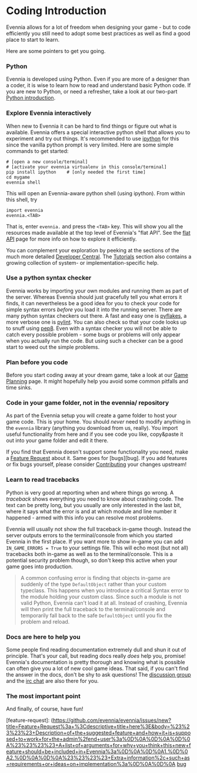 # Coding Introduction


Evennia allows for a lot of freedom when designing your game - but to code efficiently you still
need to adopt some best practices as well as find a good place to start to learn.

Here are some pointers to get you going.

### Python

Evennia is developed using Python. Even if you are more of a designer than a coder, it is wise to
learn how to read and understand basic Python code. If you are new to Python, or need a refresher,
take a look at our two-part [Python introduction](../Howto/Starting/Part1/Python-basic-introduction).

### Explore Evennia interactively

When new to Evennia it can be hard to find things or figure out what is available. Evennia offers a
special interactive python shell that allows you to experiment and try out things. It's recommended
to use [ipython](http://ipython.org/) for this since the vanilla python prompt is very limited. Here
are some simple commands to get started:

    # [open a new console/terminal]
    # [activate your evennia virtualenv in this console/terminal]
    pip install ipython    # [only needed the first time]
    cd mygame
    evennia shell

This will open an Evennia-aware python shell (using ipython). From within this shell, try

    import evennia
    evennia.<TAB>

That is, enter `evennia.` and press the `<TAB>` key. This will show you all the resources made
available at the top level of Evennia's  "flat API". See the [flat API](../Evennia-API) page for more
info on how to explore it efficiently.

You can complement your exploration by peeking at the sections of the much more detailed [Developer
Central](Developer-Central). The [Tutorials](Tutorials) section also contains a growing collection
of system- or implementation-specific help.

### Use a python syntax checker

Evennia works by importing your own modules and running them as part of the server. Whereas Evennia
should just gracefully tell you what errors it finds, it can nevertheless be a good idea for you to
check your code for simple syntax errors *before* you load it into the running server.  There are
many python syntax checkers out there. A fast and easy one is
[pyflakes](https://pypi.python.org/pypi/pyflakes), a more verbose one is
[pylint](http://www.pylint.org/). You can also check so that your code looks up to snuff using
[pep8](https://pypi.python.org/pypi/pep8). Even with a syntax checker you will not be able to catch
every possible problem - some bugs or problems will only appear when you actually run the code. But
using such a checker can be a good start to weed out the simple problems.

### Plan before you code

Before you start coding away at your dream game, take a look at our [Game Planning](../Howto/Starting/Part2/Game-Planning)
page. It might hopefully help you avoid some common pitfalls and time sinks.

### Code in your game folder, not in the evennia/ repository

As part of the Evennia setup you will create a game folder to host your game code. This is your
home. You should *never* need to modify anything in the `evennia` library (anything you download
from us, really). You import useful functionality from here and if you see code you like, copy&paste
it out into your game folder and edit it there.

If you find that Evennia doesn't support some functionality you need, make a [Feature
Request](feature-request) about it. Same goes for [bugs][bug]. If you add features or fix bugs
yourself, please consider [Contributing](../Contributing) your changes upstream!

### Learn to read tracebacks

Python is very good at reporting when and where things go wrong. A *traceback* shows everything you
need to know about crashing code. The text can be pretty long, but you usually are only interested
in the last bit, where it says what the error is and at which module and line number it happened -
armed with this info you can resolve most problems.

Evennia will usually not show the full traceback in-game though. Instead the server outputs errors
to the terminal/console from which you started Evennia in the first place. If you want more to show
in-game you can add `IN_GAME_ERRORS = True` to your settings file. This will echo most (but not all)
tracebacks both in-game as well as to the terminal/console. This is a potential security problem
though, so don't keep this active when your game goes into production.

> A common confusing error is finding that objects in-game are suddenly of the type `DefaultObject`
rather than your custom typeclass. This happens when you introduce a critical Syntax error to the
module holding your custom class. Since such a module is not valid Python, Evennia can't load it at
all. Instead of crashing, Evennia will then print the full traceback to the terminal/console and
temporarily fall back to the safe `DefaultObject` until you fix the problem and reload.

### Docs are here to help you

Some people find reading documentation extremely dull and shun it out of principle. That's your
call, but reading docs really *does* help you, promise! Evennia's documentation is pretty thorough
and knowing what is possible can often give you a lot of new cool game ideas. That said, if you
can't find the answer in the docs, don't be shy to ask questions! The [discussion
group](https://sites.google.com/site/evenniaserver/discussions) and the [irc
chat](http://webchat.freenode.net/?channels=evennia) are also there for you.

### The most important point

And finally, of course, have fun!

[feature-request]: (https://github.com/evennia/evennia/issues/new?title=Feature+Request%3a+%3Cdescriptive+title+here%3E&body=%23%23%23%23+Description+of+the+suggested+feature+and+how+it+is+supposed+to+work+for+the+admin%2fend+user%3a%0D%0A%0D%0A%0D%0A%23%23%23%23+A+list+of+arguments+for+why+you+think+this+new+feature+should+be+included+in+Evennia%3a%0D%0A%0D%0A1.%0D%0A2.%0D%0A%0D%0A%23%23%23%23+Extra+information%2c+such+as+requirements+or+ideas+on+implementation%3a%0D%0A%0D%0A
[bug](https://github.com/evennia/evennia/issues/new?title=Bug%3a+%3Cdescriptive+title+here%3E&body=%23%23%23%23+Steps+to+reproduce+the+issue%3a%0D%0A%0D%0A1.+%0D%0A2.+%0D%0A3.+%0D%0A%0D%0A%23%23%23%23+What+I+expect+to+see+and+what+I+actually+see+%28tracebacks%2c+error+messages+etc%29%3a%0D%0A%0D%0A%0D%0A%0D%0A%23%23%23%23+Extra+information%2c+such+as+Evennia+revision%2frepo%2fbranch%2c+operating+system+and+ideas+for+how+to+solve%3a%0D%0A%0D%0A)